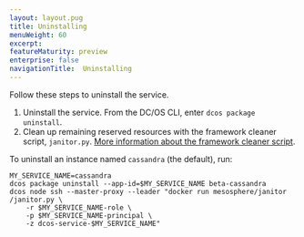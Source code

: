 ```yaml
---
layout: layout.pug
title: Uninstalling
menuWeight: 60
excerpt:
featureMaturity: preview
enterprise: false
navigationTitle:  Uninstalling
---
```


<!-- This source repo for this topic is https://github.com/dcos-cassandra-service -->


Follow these steps to uninstall the service.

1. Uninstall the service. From the DC/OS CLI, enter `dcos package uninstall`.
1. Clean up remaining reserved resources with the framework cleaner script, `janitor.py`. [More information about the framework cleaner script](/docs/1.9/deploying-services/uninstall/#framework-cleaner).

To uninstall an instance named `cassandra` (the default), run:
```
MY_SERVICE_NAME=cassandra
dcos package uninstall --app-id=$MY_SERVICE_NAME beta-cassandra
dcos node ssh --master-proxy --leader "docker run mesosphere/janitor /janitor.py \
    -r $MY_SERVICE_NAME-role \
    -p $MY_SERVICE_NAME-principal \
    -z dcos-service-$MY_SERVICE_NAME"
```

